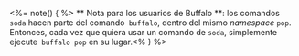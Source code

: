 <%= note() { %>
** Nota para los usuarios de Buffalo **: los comandos `soda` hacen parte del comando` buffalo`, dentro del mismo _namespace_ `pop`. Entonces, cada vez que quiera usar un comando de `soda`, simplemente ejecute` buffalo pop` en su lugar.<% } %>